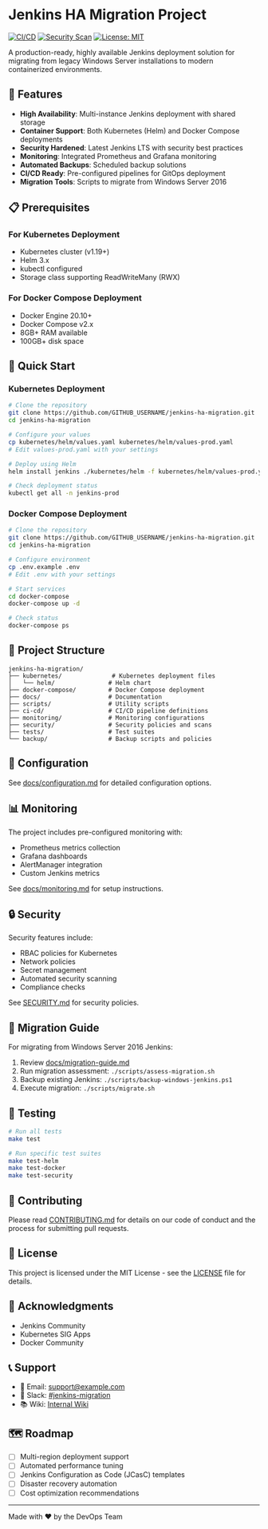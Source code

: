 # Jenkins HA Migration Project

[![CI/CD](https://github.com/GITHUB_USERNAME/jenkins-ha-migration/actions/workflows/ci.yml/badge.svg)](https://github.com/GITHUB_USERNAME/jenkins-ha-migration/actions/workflows/ci.yml)
[![Security Scan](https://github.com/GITHUB_USERNAME/jenkins-ha-migration/actions/workflows/security.yml/badge.svg)](https://github.com/GITHUB_USERNAME/jenkins-ha-migration/actions/workflows/security.yml)
[![License: MIT](https://img.shields.io/badge/License-MIT-yellow.svg)](https://opensource.org/licenses/MIT)

A production-ready, highly available Jenkins deployment solution for migrating from legacy Windows Server installations to modern containerized environments.

## 🚀 Features

- **High Availability**: Multi-instance Jenkins deployment with shared storage
- **Container Support**: Both Kubernetes (Helm) and Docker Compose deployments
- **Security Hardened**: Latest Jenkins LTS with security best practices
- **Monitoring**: Integrated Prometheus and Grafana monitoring
- **Automated Backups**: Scheduled backup solutions
- **CI/CD Ready**: Pre-configured pipelines for GitOps deployment
- **Migration Tools**: Scripts to migrate from Windows Server 2016

## 📋 Prerequisites

### For Kubernetes Deployment
- Kubernetes cluster (v1.19+)
- Helm 3.x
- kubectl configured
- Storage class supporting ReadWriteMany (RWX)

### For Docker Compose Deployment
- Docker Engine 20.10+
- Docker Compose v2.x
- 8GB+ RAM available
- 100GB+ disk space

## 🏁 Quick Start

### Kubernetes Deployment

```bash
# Clone the repository
git clone https://github.com/GITHUB_USERNAME/jenkins-ha-migration.git
cd jenkins-ha-migration

# Configure your values
cp kubernetes/helm/values.yaml kubernetes/helm/values-prod.yaml
# Edit values-prod.yaml with your settings

# Deploy using Helm
helm install jenkins ./kubernetes/helm -f kubernetes/helm/values-prod.yaml

# Check deployment status
kubectl get all -n jenkins-prod
```

### Docker Compose Deployment

```bash
# Clone the repository
git clone https://github.com/GITHUB_USERNAME/jenkins-ha-migration.git
cd jenkins-ha-migration

# Configure environment
cp .env.example .env
# Edit .env with your settings

# Start services
cd docker-compose
docker-compose up -d

# Check status
docker-compose ps
```

## 📁 Project Structure

```
jenkins-ha-migration/
├── kubernetes/              # Kubernetes deployment files
│   └── helm/               # Helm chart
├── docker-compose/         # Docker Compose deployment
├── docs/                   # Documentation
├── scripts/                # Utility scripts
├── ci-cd/                  # CI/CD pipeline definitions
├── monitoring/             # Monitoring configurations
├── security/               # Security policies and scans
├── tests/                  # Test suites
└── backup/                 # Backup scripts and policies
```

## 🔧 Configuration

See [docs/configuration.md](docs/configuration.md) for detailed configuration options.

## 📊 Monitoring

The project includes pre-configured monitoring with:
- Prometheus metrics collection
- Grafana dashboards
- AlertManager integration
- Custom Jenkins metrics

See [docs/monitoring.md](docs/monitoring.md) for setup instructions.

## 🔒 Security

Security features include:
- RBAC policies for Kubernetes
- Network policies
- Secret management
- Automated security scanning
- Compliance checks

See [SECURITY.md](SECURITY.md) for security policies.

## 🔄 Migration Guide

For migrating from Windows Server 2016 Jenkins:
1. Review [docs/migration-guide.md](docs/migration-guide.md)
2. Run migration assessment: `./scripts/assess-migration.sh`
3. Backup existing Jenkins: `./scripts/backup-windows-jenkins.ps1`
4. Execute migration: `./scripts/migrate.sh`

## 🧪 Testing

```bash
# Run all tests
make test

# Run specific test suites
make test-helm
make test-docker
make test-security
```

## 🤝 Contributing

Please read [CONTRIBUTING.md](CONTRIBUTING.md) for details on our code of conduct and the process for submitting pull requests.

## 📝 License

This project is licensed under the MIT License - see the [LICENSE](LICENSE) file for details.

## 🙏 Acknowledgments

- Jenkins Community
- Kubernetes SIG Apps
- Docker Community

## 📞 Support

- 📧 Email: support@example.com
- 💬 Slack: [#jenkins-migration](https://example.slack.com)
- 📚 Wiki: [Internal Wiki](https://wiki.example.com/jenkins-migration)

## 🗺️ Roadmap

- [ ] Multi-region deployment support
- [ ] Automated performance tuning
- [ ] Jenkins Configuration as Code (JCasC) templates
- [ ] Disaster recovery automation
- [ ] Cost optimization recommendations

---

Made with ❤️ by the DevOps Team
